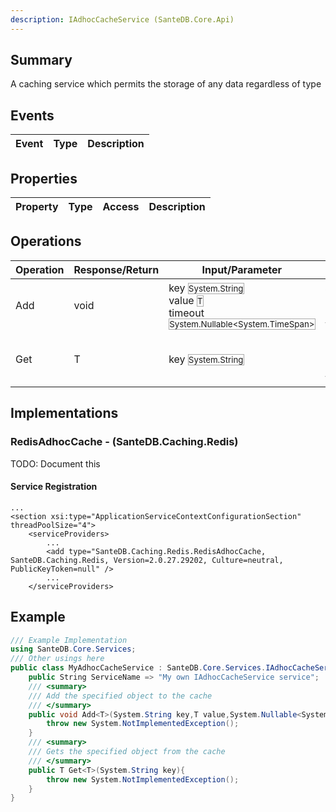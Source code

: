 ```yaml
---
description: IAdhocCacheService (SanteDB.Core.Api)
---
```


## Summary
A caching service which permits the storage of any data regardless of type

## Events

|Event|Type|Description|
|-|-|-|

## Properties

|Property|Type|Access|Description|
|-|-|-|-|

## Operations

|Operation|Response/Return|Input/Parameter|Description|
|-|-|-|-|
|Add|void|key <small style='border:solid 1px #aaa'>System.String</small><br/>value <small style='border:solid 1px #aaa'>T</small><br/>timeout <small style='border:solid 1px #aaa'>System.Nullable<System.TimeSpan></small>|Add the specified object to the cache|
|Get|T|key <small style='border:solid 1px #aaa'>System.String</small>|Gets the specified object from the cache|

## Implementations


### RedisAdhocCache - (SanteDB.Caching.Redis)
TODO: Document this

#### Service Registration
```markup
...
<section xsi:type="ApplicationServiceContextConfigurationSection" threadPoolSize="4">
	<serviceProviders>
		...
		<add type="SanteDB.Caching.Redis.RedisAdhocCache, SanteDB.Caching.Redis, Version=2.0.27.29202, Culture=neutral, PublicKeyToken=null" />
		...
	</serviceProviders>
```
## Example
```csharp
/// Example Implementation
using SanteDB.Core.Services;
/// Other usings here
public class MyAdhocCacheService : SanteDB.Core.Services.IAdhocCacheService { 
	public String ServiceName => "My own IAdhocCacheService service";
	/// <summary>
	/// Add the specified object to the cache
	/// </summary>
	public void Add<T>(System.String key,T value,System.Nullable<System.TimeSpan> timeout){
		throw new System.NotImplementedException();
	}
	/// <summary>
	/// Gets the specified object from the cache
	/// </summary>
	public T Get<T>(System.String key){
		throw new System.NotImplementedException();
	}
}
```
